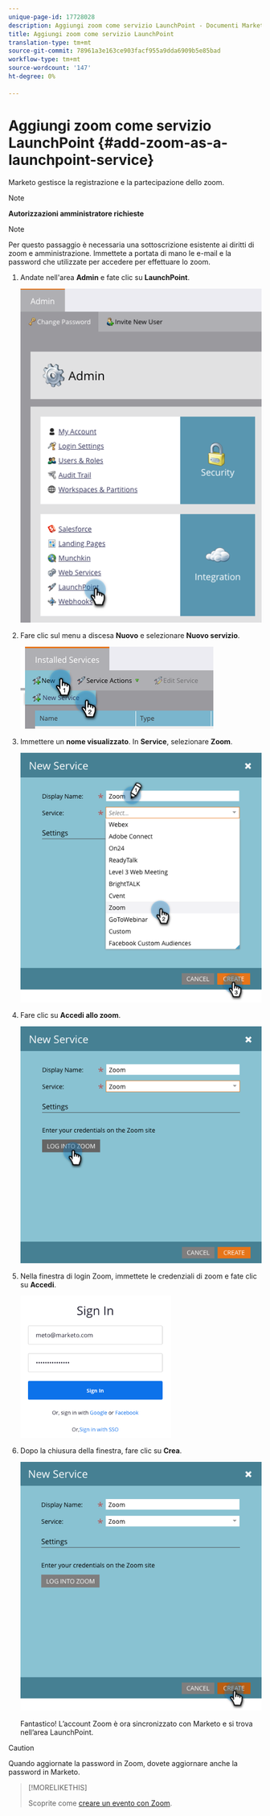 ```yaml
---
unique-page-id: 17728028
description: Aggiungi zoom come servizio LaunchPoint - Documenti Marketo - Documentazione prodotto
title: Aggiungi zoom come servizio LaunchPoint
translation-type: tm+mt
source-git-commit: 78961a3e163ce903facf955a9dda6909b5e85bad
workflow-type: tm+mt
source-wordcount: '147'
ht-degree: 0%

---
```



# Aggiungi zoom come servizio LaunchPoint {#add-zoom-as-a-launchpoint-service}

Marketo gestisce la registrazione e la partecipazione dello zoom.

>[!NOTE]
>
>**Autorizzazioni amministratore richieste**

>[!NOTE]
>
>Per questo passaggio è necessaria una sottoscrizione esistente ai diritti di zoom e amministrazione. Immettete a portata di mano le e-mail e la password che utilizzate per accedere per effettuare lo zoom.

1. Andate nell&#39;area **Admin** e fate clic su **LaunchPoint**.

   ![](assets/launchpoint.png)

1. Fare clic sul menu a discesa **Nuovo** e selezionare **Nuovo servizio**.

   ![](assets/newservicelp.png)

1. Immettere un **nome visualizzato**. In **Service**, selezionare **Zoom**.

   ![](assets/newservice-1.png)

1. Fare clic su **Accedi allo zoom**.

   ![](assets/login.png)

1. Nella finestra di login Zoom, immettete le credenziali di zoom e fate clic su **Accedi**.

   ![](assets/zoomlogin.png)

1. Dopo la chiusura della finestra, fare clic su **Crea**.

   ![](assets/create-1.png)

   Fantastico! L’account Zoom è ora sincronizzato con Marketo e si trova nell’area LaunchPoint.

>[!CAUTION]
>
>Quando aggiornate la password in Zoom, dovete aggiornare anche la password in Marketo.

>[!MORELIKETHIS]
>
>Scoprite come [creare un evento con Zoom](/help/marketo/product-docs/demand-generation/events/create-an-event/create-an-event-with-zoom.md).
